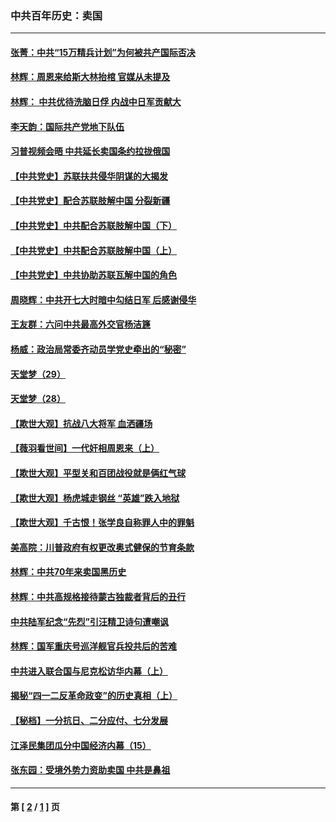 ### 中共百年历史：卖国
---
#### [张菁：中共“15万精兵计划”为何被共产国际否决](../../pages/nf1176117/n13967677.md?05230430) 
#### [林辉：周恩来给斯大林抬棺 官媒从未提及](../../pages/nf1176117/n13961173.md?05230430) 
#### [林辉： 中共优待洗脑日俘 内战中日军贡献大](../../pages/nf1176117/n13624644.md?05230430) 
#### [李天韵：国际共产党地下队伍](../../pages/nf1176117/n13611808.md?05230430) 
#### [习普视频会晤 中共延长卖国条约拉拢俄国](../../pages/nf1176117/n13060971.md?05230430) 
#### [【中共党史】苏联扶共侵华阴谋的大揭发](../../pages/nf1176117/n13056050.md?05230430) 
#### [【中共党史】配合苏联肢解中国 分裂新疆](../../pages/nf1176117/n13040700.md?05230430) 
#### [【中共党史】中共配合苏联肢解中国（下）](../../pages/nf1176117/n13035660.md?05230430) 
#### [【中共党史】中共配合苏联肢解中国（上）](../../pages/nf1176117/n13030262.md?05230430) 
#### [【中共党史】中共协助苏联瓦解中国的角色](../../pages/nf1176117/n13018109.md?05230430) 
#### [周晓辉：中共开七大时暗中勾结日军 后感谢侵华](../../pages/nf1176117/n12921960.md?05230430) 
#### [王友群：六问中共最高外交官杨洁篪](../../pages/nf1176117/n12836495.md?05230430) 
#### [杨威：政治局常委齐动员学党史牵出的“秘密”](../../pages/nf1176117/n12764642.md?05230430) 
#### [天堂梦（29）](../../pages/nf1176117/n12408465.md?05230430) 
#### [天堂梦（28）](../../pages/nf1176117/n12408309.md?05230430) 
#### [【欺世大观】抗战八大将军 血洒疆场](../../pages/nf1176117/n12357044.md?05230430) 
#### [【薇羽看世间】一代奸相周恩来（上）](../../pages/nf1176117/n12401109.md?05230430) 
#### [【欺世大观】平型关和百团战役就是俩红气球](../../pages/nf1176117/n12359157.md?05230430) 
#### [【欺世大观】杨虎城走钢丝 “英雄”跌入地狱](../../pages/nf1176117/n12358840.md?05230430) 
#### [【欺世大观】千古恨！张学良自称罪人中的罪魁](../../pages/nf1176117/n12358629.md?05230430) 
#### [美高院：川普政府有权更改奥式健保的节育条款](../../pages/nf1176117/n12242171.md?05230430) 
#### [林辉：中共70年来卖国黑历史](../../pages/nf1176117/n11552181.md?05230430) 
#### [林辉：中共高规格接待蒙古独裁者背后的丑行](../../pages/nf1176117/n11225005.md?05230430) 
#### [中共陆军纪念“先烈”引汪精卫诗句遭嘲讽](../../pages/nf1176117/n11153345.md?05230430) 
#### [林辉：国军重庆号巡洋舰官兵投共后的苦难](../../pages/nf1176117/n10997801.md?05230430) 
#### [中共进入联合国与尼克松访华内幕（上）](../../pages/nf1176117/n10138788.md?05230430) 
#### [揭秘“四一二反革命政变”的历史真相（上）](../../pages/nf1176117/n9996650.md?05230430) 
#### [【秘档】一分抗日、二分应付、七分发展](../../pages/nf1176117/n9331484.md?05230430) 
#### [江泽民集团瓜分中国经济内幕（15）](../../pages/nf1176117/n9268584.md?05230430) 
#### [张东园：受境外势力资助卖国 中共是鼻祖](../../pages/nf1176117/n9272480.md?05230430) 

---
#### 第 [ [2](./2.md?05230430) / [1](./1.md?05230430) ] 页
